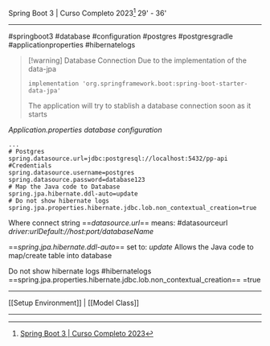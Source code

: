 Spring Boot 3 | Curso Completo 2023[^1]
29' - 36'
***
#springboot3 #database #configuration #postgres #postgresgradle #applicationproperties #hibernatelogs


>[!warning] Database Connection
>Due to the implementation of the data-jpa
>```
>implementation 'org.springframework.boot:spring-boot-starter-data-jpa'
>```
>The application will try to stablish a database connection  soon as it starts

_Application.properties database configuration_

```
...
# Postgres  
spring.datasource.url=jdbc:postgresql://localhost:5432/pp-api
#Credentials
spring.datasource.username=postgres  
spring.datasource.password=database123  
# Map the Java code to Database  
spring.jpa.hibernate.ddl-auto=update  
# Do not show hibernate logs  
spring.jpa.properties.hibernate.jdbc.lob.non_contextual_creation=true
```

Where connect string ==_datasource.url_== means:
#datasourceurl
_driver:urlDefault://host:port/databaseName_

==_spring.jpa.hibernate.ddl-auto_==
set to: _update_
Allows the Java code to map/create table into database

Do not show hibernate logs
#hibernatelogs
==spring.jpa.properties.hibernate.jdbc.lob.non_contextual_creation== =true


***
[[Setup Environment]] | [[Model Class]]

***
[^1]: [Spring Boot 3 | Curso Completo 2023](https://www.youtube.com/watch?v=wlYvA2b1BWI&t=1279s)